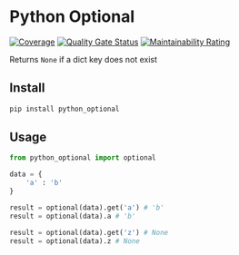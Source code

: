 # Python Optional

[![Coverage](https://sonarcloud.io/api/project_badges/measure?project=rogervila_python_optional&metric=coverage)](https://sonarcloud.io/dashboard?id=rogervila_python_optional)
[![Quality Gate Status](https://sonarcloud.io/api/project_badges/measure?project=rogervila_python_optional&metric=alert_status)](https://sonarcloud.io/dashboard?id=rogervila_python_optional)
[![Maintainability Rating](https://sonarcloud.io/api/project_badges/measure?project=rogervila_python_optional&metric=sqale_rating)](https://sonarcloud.io/dashboard?id=rogervila_python_optional)


Returns `None` if a dict key does not exist


## Install

```sh
pip install python_optional
```

## Usage

```py
from python_optional import optional

data = {
    'a' : 'b'
}

result = optional(data).get('a') # 'b'
result = optional(data).a # 'b'

result = optional(data).get('z') # None
result = optional(data).z # None
```
